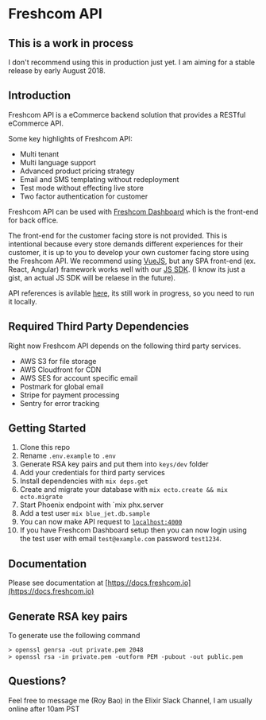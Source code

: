 # Freshcom API

## This is a work in process

I don't recommend using this in production just yet. I am aiming for a stable release by early August 2018.

## Introduction

Freshcom API is a eCommerce backend solution that provides a RESTful eCommerce API.

Some key highlights of Freshcom API:

- Multi tenant
- Multi language support
- Advanced product pricing strategy
- Email and SMS templating without redeployment
- Test mode without effecting live store
- Two factor authentication for customer

Freshcom API can be used with [Freshcom Dashboard](https://github.com/freshcom/freshcom-dashboard) which is the front-end for back office.

The front-end for the customer facing store is not provided. This is intentional because every store demands different experiences for their customer, it is up to you to develop your own customer facing store using the Freshcom API. We recommend using [VueJS](https://vuejs.org), but any SPA front-end (ex. React, Angular) framework works well with our [JS SDK](https://gist.github.com/rbao/d220335aedb1b45025bdb4bad9451634). (I know its just a gist, an actual JS SDK will be relaese in the future).

API references is avilable [here](https://github.com/freshcom/freshcom-api-reference), its still work in progress, so you need to run it locally.

## Required Third Party Dependencies

Right now Freshcom API depends on the following third party services.

- AWS S3 for file storage
- AWS Cloudfront for CDN
- AWS SES for account specific email
- Postmark for global email
- Stripe for payment processing
- Sentry for error tracking

## Getting Started

1. Clone this repo
2. Rename `.env.example` to `.env`
3. Generate RSA key pairs and put them into `keys/dev` folder
4. Add your credentials for third party services
5. Install dependencies with `mix deps.get`
6. Create and migrate your database with `mix ecto.create && mix ecto.migrate`
7. Start Phoenix endpoint with `mix phx.server
8. Add a test user `mix blue_jet.db.sample`
9. You can now make API request to [`localhost:4000`](http://localhost:4000)
10. If you have Freshcom Dashboard setup then you can now login using the test user with email `test@example.com` password `test1234`.

## Documentation

Please see documentation at [https://docs.freshcom.io](https://docs.freshcom.io)

## Generate RSA key pairs

To generate use the following command

```
> openssl genrsa -out private.pem 2048
> openssl rsa -in private.pem -outform PEM -pubout -out public.pem
```

## Questions?

Feel free to message me (Roy Bao) in the Elixir Slack Channel, I am usually online after 10am PST
